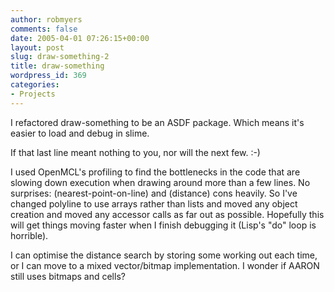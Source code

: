 ```yaml
---
author: robmyers
comments: false
date: 2005-04-01 07:26:15+00:00
layout: post
slug: draw-something-2
title: draw-something
wordpress_id: 369
categories:
- Projects
---
```


I refactored draw-something to be an ASDF package. Which means it's easier to load and debug in slime.  
  
If that last line meant nothing to you, nor will the next few. :-)  
  
I used OpenMCL's profiling to find the bottlenecks in the code that are slowing down execution when drawing around more than a few lines. No surprises: (nearest-point-on-line) and (distance) cons heavily. So I've changed polyline to use arrays rather than lists and moved any object creation and moved any accessor calls as far out as possible. Hopefully this will get things moving faster when I finish debugging it (Lisp's "do" loop is horrible).  
  
I can optimise the distance search by storing some working out each time, or I can move to a mixed vector/bitmap implementation. I wonder if AARON still uses bitmaps and cells? 

  


